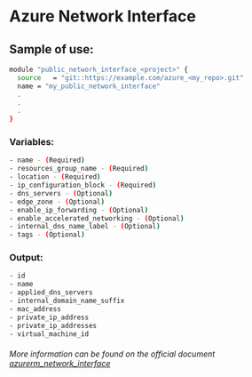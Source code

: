 # Azure Network Interface

## Sample of use:

```bash
module "public_network_interface_<project>" {
  source   = "git::https://example.com/azure_<my_repo>.git"
  name = "my_public_network_interface"
  .
  .
  .
}
```

### Variables:

```bash
- name - (Required)
- resources_group_name - (Required)
- location - (Required)
- ip_configuration_block - (Required)
- dns_servers - (Optional)
- edge_zone - (Optional)
- enable_ip_forwarding - (Optional)
- enable_accelerated_networking - (Optional)
- internal_dns_name_label - (Optional)
- tags - (Optional)
```

### Output:

```bash
- id
- name
- applied_dns_servers
- internal_domain_name_suffix
- mac_address
- private_ip_address
- private_ip_addresses
- virtual_machine_id
```

###### More information can be found on the official document [azurerm_network_interface](https://registry.terraform.io/providers/hashicorp/azurerm/latest/docs/resources/network_interface)